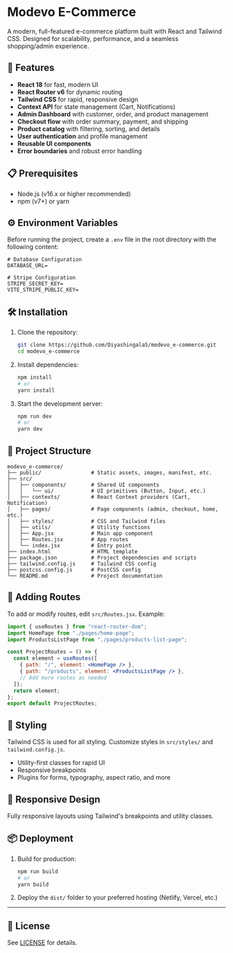 
# Modevo E-Commerce

A modern, full-featured e-commerce platform built with React and Tailwind CSS. Designed for scalability, performance, and a seamless shopping/admin experience.

## 🚀 Features

- **React 18** for fast, modern UI
- **React Router v6** for dynamic routing
- **Tailwind CSS** for rapid, responsive design
- **Context API** for state management (Cart, Notifications)
- **Admin Dashboard** with customer, order, and product management
- **Checkout flow** with order summary, payment, and shipping
- **Product catalog** with filtering, sorting, and details
- **User authentication** and profile management
- **Reusable UI components**
- **Error boundaries** and robust error handling

## 📋 Prerequisites

- Node.js (v16.x or higher recommended)
- npm (v7+) or yarn

## ⚙️ Environment Variables

Before running the project, create a `.env` file in the root directory with the following content:

```env
# Database Configuration
DATABASE_URL=

# Stripe Configuration
STRIPE_SECRET_KEY=
VITE_STRIPE_PUBLIC_KEY=
```

## 🛠️ Installation

1. Clone the repository:
   ```bash
   git clone https://github.com/Diyashingala5/modevo_e-commerce.git
   cd modevo_e-commerce
   ```

2. Install dependencies:
   ```bash
   npm install
   # or
   yarn install
   ```

3. Start the development server:
   ```bash
   npm run dev
   # or
   yarn dev
   ```

## 📁 Project Structure

```
modevo_e-commerce/
├── public/                # Static assets, images, manifest, etc.
├── src/
│   ├── components/        # Shared UI components
│   │   └── ui/            # UI primitives (Button, Input, etc.)
│   ├── contexts/          # React Context providers (Cart, Notification)
│   ├── pages/             # Page components (admin, checkout, home, etc.)
│   ├── styles/            # CSS and Tailwind files
│   ├── utils/             # Utility functions
│   ├── App.jsx            # Main app component
│   ├── Routes.jsx         # App routes
│   └── index.jsx          # Entry point
├── index.html             # HTML template
├── package.json           # Project dependencies and scripts
├── tailwind.config.js     # Tailwind CSS config
├── postcss.config.js      # PostCSS config
└── README.md              # Project documentation
```

## 🧩 Adding Routes

To add or modify routes, edit `src/Routes.jsx`. Example:

```jsx
import { useRoutes } from "react-router-dom";
import HomePage from "./pages/home-page";
import ProductsListPage from "./pages/products-list-page";

const ProjectRoutes = () => {
  const element = useRoutes([
    { path: "/", element: <HomePage /> },
    { path: "/products", element: <ProductsListPage /> },
    // Add more routes as needed
  ]);
  return element;
};
export default ProjectRoutes;
```

## 🎨 Styling

Tailwind CSS is used for all styling. Customize styles in `src/styles/` and `tailwind.config.js`.

- Utility-first classes for rapid UI
- Responsive breakpoints
- Plugins for forms, typography, aspect ratio, and more

## 📱 Responsive Design

Fully responsive layouts using Tailwind's breakpoints and utility classes.

## 📦 Deployment

1. Build for production:
   ```bash
   npm run build
   # or
   yarn build
   ```

2. Deploy the `dist/` folder to your preferred hosting (Netlify, Vercel, etc.)

---

## 📄 License

See [LICENSE](LICENSE) for details.